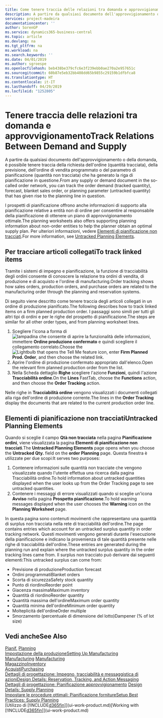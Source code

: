 ```yaml
---
title: Come tenere traccia delle relazioni tra domanda e approvvigionamento | Microsoft Docs
description: A partire da qualsiasi documento dell'approvvigionamento o della domanda, è possibile tenere traccia della richiesta dell'ordine (quantità tracciata), della previsione, dell'ordine di vendita programmato o del parametro di pianificazione (quantità non tracciata) che ha generato la riga di pianificazione in questione.
services: project-madeira
documentationcenter: ''
author: SorenGP
ms.service: dynamics365-business-central
ms.topic: article
ms.devlang: na
ms.tgt_pltfrm: na
ms.workload: na
ms.search.keywords: ''
ms.date: 04/01/2019
ms.author: sgroespe
ms.openlocfilehash: beb438be379cfc6e3f239ebb0ae270a2e957651c
ms.sourcegitcommit: 60b87e5eb32bb408dd65b9855c29159b1dfbfca8
ms.translationtype: HT
ms.contentlocale: it-IT
ms.lasthandoff: 04/29/2019
ms.locfileid: "1252805"
---
```

# <a name="track-relations-between-demand-and-supply"></a><span data-ttu-id="26cf6-103">Tenere traccia delle relazioni tra domanda e approvvigionamento</span><span class="sxs-lookup"><span data-stu-id="26cf6-103">Track Relations Between Demand and Supply</span></span>
<span data-ttu-id="26cf6-104">A partire da qualsiasi documento dell'approvvigionamento o della domanda, è possibile tenere traccia della richiesta dell'ordine (quantità tracciata), della previsione, dell'ordine di vendita programmato o del parametro di pianificazione (quantità non tracciata) che ha generato la riga di pianificazione in questione.</span><span class="sxs-lookup"><span data-stu-id="26cf6-104">From any supply or demand document in the so-called order network, you can track the order demand (tracked quantity), forecast, blanket sales order, or planning parameter (untracked quantity) that has given rise to the planning line in question.</span></span>

<span data-ttu-id="26cf6-105">I prospetti di pianificazione offrono anche informazioni di supporto alla pianificazione relative a entità non di ordine per consentire al responsabile della pianificazione di ottenere un piano di approvvigionamento ottimale.</span><span class="sxs-lookup"><span data-stu-id="26cf6-105">The planning worksheets also offers supporting planning information about non-order entities to help the planner obtain an optimal supply plan.</span></span> <span data-ttu-id="26cf6-106">Per ulteriori informazioni, vedere [Elementi di pianificazione non tracciati](production-how-track-demand-supply.md#untracked-planning-elements).</span><span class="sxs-lookup"><span data-stu-id="26cf6-106">For more information, see [Untracked Planning Elements](production-how-track-demand-supply.md#untracked-planning-elements).</span></span>

## <a name="to-track-linked-items"></a><span data-ttu-id="26cf6-107">Per tracciare articoli collegati</span><span class="sxs-lookup"><span data-stu-id="26cf6-107">To track linked items</span></span>
<span data-ttu-id="26cf6-108">Tramite i sistemi di impegno e pianificazione, la funzione di tracciabilità degli ordini consente di conoscere la relazione tra ordini di vendita, di produzione e di acquisto e l'ordine di manufacturing.</span><span class="sxs-lookup"><span data-stu-id="26cf6-108">Order tracking shows how sales orders, production orders, and purchase orders are related to the manufacturing order through the planning and reservation systems.</span></span>

<span data-ttu-id="26cf6-109">Di seguito viene descritto come tenere traccia degli articoli collegati in un ordine di produzione pianificato.</span><span class="sxs-lookup"><span data-stu-id="26cf6-109">The following describes how to track linked items on a firm planned production order.</span></span> <span data-ttu-id="26cf6-110">I passaggi sono simili per tutti gli altri tipi di ordini e per le righe del prospetto di pianificazione.</span><span class="sxs-lookup"><span data-stu-id="26cf6-110">The steps are similar for all other order types, and from planning worksheet lines.</span></span>

1. <span data-ttu-id="26cf6-111">Scegliere l'icona a forma di ![lampadina che consente di aprire la funzionalità delle informazioni](media/ui-search/search_small.png "Informazioni sull'operazione che si desidera eseguire"), immettere **Ordine produzione confermato** e quindi scegliere il collegamento correlato.</span><span class="sxs-lookup"><span data-stu-id="26cf6-111">Choose the ![Lightbulb that opens the Tell Me feature](media/ui-search/search_small.png "Tell me what you want to do") icon, enter **Firm Planned Prod. Order**, and then choose the related link.</span></span>
2. <span data-ttu-id="26cf6-112">Aprire l'ordine di produzione confermato appropriato dall'elenco.</span><span class="sxs-lookup"><span data-stu-id="26cf6-112">Open the relevant firm planned production order from the list.</span></span>
3. <span data-ttu-id="26cf6-113">Nella Scheda dettaglio **Righe** scegliere l'azione **Funzioni**, quindi l'azione **Tracciabilità ordine**.</span><span class="sxs-lookup"><span data-stu-id="26cf6-113">On the **Lines** FastTab, choose the **Functions** action, and then choose the **Order Tracking** action.</span></span>

<span data-ttu-id="26cf6-114">Nelle righe in **Tracciabilità ordine** vengono visualizzati i documenti collegati alla riga dell'ordine di produzione corrente.</span><span class="sxs-lookup"><span data-stu-id="26cf6-114">The lines in the **Order Tracking** display the documents that are related to the current production order line.</span></span>

## <a name="untracked-planning-elements"></a><span data-ttu-id="26cf6-115">Elementi di pianificazione non tracciati</span><span class="sxs-lookup"><span data-stu-id="26cf6-115">Untracked Planning Elements</span></span>
<span data-ttu-id="26cf6-116">Quando si sceglie il campo **Qtà non tracciata** nella pagina **Pianificazione ordini**, viene visualizzata la pagina **Elementi di pianificazione non tracciati**.</span><span class="sxs-lookup"><span data-stu-id="26cf6-116">The **Untracked Planning Elements** page opens when you choose the **Untracked Qty.** field on the **order Planning** page.</span></span> <span data-ttu-id="26cf6-117">Questa finestra è utilizzate per due scopi:</span><span class="sxs-lookup"><span data-stu-id="26cf6-117">It serves two purposes:</span></span>

1. <span data-ttu-id="26cf6-118">Contenere informazioni sulle quantità non tracciate che vengono visualizzate quando l'utente effettua una ricerca dalla pagina Tracciabilità ordine.</span><span class="sxs-lookup"><span data-stu-id="26cf6-118">To hold information about untracked quantities displayed when the user looks up from the Order Tracking page to see untracked quantities.</span></span>
2. <span data-ttu-id="26cf6-119">Contenere i messaggi di errore visualizzati quando si sceglie un'icona **Avviso** nella pagina **Prospetto pianificazione**.</span><span class="sxs-lookup"><span data-stu-id="26cf6-119">To hold warning messages displayed when the user chooses the **Warning** icon on the **Planning Worksheet** page.</span></span>

<span data-ttu-id="26cf6-120">In questa pagina sono contenuti movimenti che rappresentano una quantità di surplus non tracciata nella rete di tracciabilità dell'ordine.</span><span class="sxs-lookup"><span data-stu-id="26cf6-120">The page contains entries which account for an untracked surplus quantity in order tracking network.</span></span> <span data-ttu-id="26cf6-121">Questi movimenti vengono generati durante l'esecuzione della pianificazione e indicano la provenienza di tale quantità presente nelle righe di tracciabilità dell'ordine.</span><span class="sxs-lookup"><span data-stu-id="26cf6-121">These entries are generated during the planning run and explain where the untracked surplus quantity in the order tracking lines came from.</span></span> <span data-ttu-id="26cf6-122">Il surplus non tracciato può derivare dai seguenti elementi:</span><span class="sxs-lookup"><span data-stu-id="26cf6-122">This untracked surplus can come from:</span></span>

- <span data-ttu-id="26cf6-123">Previsione di produzione</span><span class="sxs-lookup"><span data-stu-id="26cf6-123">Production forecast</span></span>
- <span data-ttu-id="26cf6-124">Ordini programmati</span><span class="sxs-lookup"><span data-stu-id="26cf6-124">Blanket orders</span></span>
- <span data-ttu-id="26cf6-125">Scorta di sicurezza</span><span class="sxs-lookup"><span data-stu-id="26cf6-125">Safety stock quantity</span></span>
- <span data-ttu-id="26cf6-126">Punto di riordino</span><span class="sxs-lookup"><span data-stu-id="26cf6-126">Reorder point</span></span>
- <span data-ttu-id="26cf6-127">Giacenza massima</span><span class="sxs-lookup"><span data-stu-id="26cf6-127">Maximum inventory</span></span>
- <span data-ttu-id="26cf6-128">Quantità di riordino</span><span class="sxs-lookup"><span data-stu-id="26cf6-128">Reorder quantity</span></span>
- <span data-ttu-id="26cf6-129">Quantità massima dell'ordine</span><span class="sxs-lookup"><span data-stu-id="26cf6-129">Maximum order quantity</span></span>
- <span data-ttu-id="26cf6-130">Quantità minima dell'ordine</span><span class="sxs-lookup"><span data-stu-id="26cf6-130">Minimum order quantity</span></span>
- <span data-ttu-id="26cf6-131">Molteplicità dell'ordine</span><span class="sxs-lookup"><span data-stu-id="26cf6-131">Order multiple</span></span>
- <span data-ttu-id="26cf6-132">Smorzamento (percentuale di dimensione del lotto)</span><span class="sxs-lookup"><span data-stu-id="26cf6-132">Dampener (% of lot size)</span></span>

## <a name="see-also"></a><span data-ttu-id="26cf6-133">Vedi anche</span><span class="sxs-lookup"><span data-stu-id="26cf6-133">See Also</span></span>  
<span data-ttu-id="26cf6-134">[Pianif.](production-planning.md) </span><span class="sxs-lookup"><span data-stu-id="26cf6-134">[Planning](production-planning.md) </span></span>  
[<span data-ttu-id="26cf6-135">Impostazione della produzione</span><span class="sxs-lookup"><span data-stu-id="26cf6-135">Setting Up Manufacturing</span></span>](production-configure-production-processes.md)  
<span data-ttu-id="26cf6-136">[Manufacturing](production-manage-manufacturing.md)  </span><span class="sxs-lookup"><span data-stu-id="26cf6-136">[Manufacturing](production-manage-manufacturing.md)  </span></span>  
[<span data-ttu-id="26cf6-137">Magazzino</span><span class="sxs-lookup"><span data-stu-id="26cf6-137">Inventory</span></span>](inventory-manage-inventory.md)  
[<span data-ttu-id="26cf6-138">Acquisti</span><span class="sxs-lookup"><span data-stu-id="26cf6-138">Purchasing</span></span>](purchasing-manage-purchasing.md)  
[<span data-ttu-id="26cf6-139">Dettagli di progettazione: Impegno, tracciabilità e messaggistica di azioni</span><span class="sxs-lookup"><span data-stu-id="26cf6-139">Design Details: Reservation, Tracking, and Action Messaging</span></span>](design-details-reservation-order-tracking-and-action-messaging.md)  
<span data-ttu-id="26cf6-140">[Dettagli di progettazione: Pianificazione approvvigionamento](design-details-supply-planning.md) </span><span class="sxs-lookup"><span data-stu-id="26cf6-140">[Design Details: Supply Planning](design-details-supply-planning.md) </span></span>  
[<span data-ttu-id="26cf6-141">Impostare le procedure ottimali: Pianificazione forniture</span><span class="sxs-lookup"><span data-stu-id="26cf6-141">Setup Best Practices: Supply Planning</span></span>](setup-best-practices-supply-planning.md)  
<span data-ttu-id="26cf6-142">[Utilizzo di [!INCLUDE[d365fin](includes/d365fin_md.md)]](ui-work-product.md)</span><span class="sxs-lookup"><span data-stu-id="26cf6-142">[Working with [!INCLUDE[d365fin](includes/d365fin_md.md)]](ui-work-product.md)</span></span>
